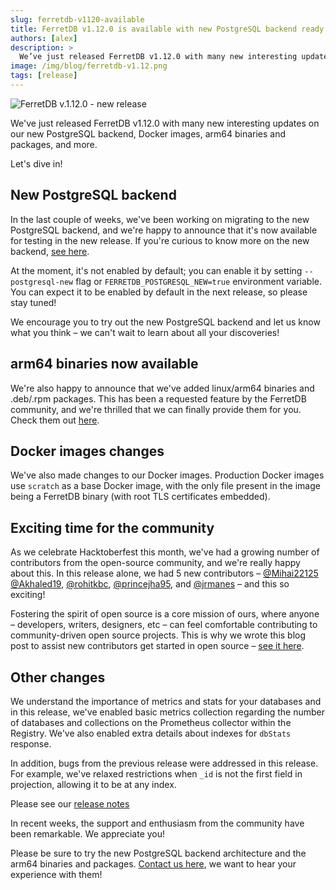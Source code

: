 ```yaml
---
slug: ferretdb-v1120-available
title: FerretDB v1.12.0 is available with new PostgreSQL backend ready for testing
authors: [alex]
description: >
  We’ve just released FerretDB v1.12.0 with many new interesting updates on our new PostgreSQL backend, Docker images, arm64 binaries and packages, and more.
image: /img/blog/ferretdb-v1.12.png
tags: [release]
---
```


![FerretDB v.1.12.0 - new release](/img/blog/ferretdb-v1.12.png)

We've just released FerretDB v1.12.0 with many new interesting updates on our new PostgreSQL backend, Docker images, arm64 binaries and packages, and more.

<!--truncate-->

Let's dive in!

## New PostgreSQL backend

In the last couple of weeks, we've been working on migrating to the new PostgreSQL backend, and we're happy to announce that it's now available for testing in the new release.
If you're curious to know more on the new backend, [see here](https://blog.ferretdb.io/ferretdb-v1-10-production-ready-sqlite/#the-new-architecture).

At the moment, it's not enabled by default; you can enable it by setting `--postgresql-new` flag or `FERRETDB_POSTGRESQL_NEW=true` environment variable.
You can expect it to be enabled by default in the next release, so please stay tuned!

We encourage you to try out the new PostgreSQL backend and let us know what you think – we can't wait to learn about all your discoveries!

## arm64 binaries now available

We're also happy to announce that we've added linux/arm64 binaries and .deb/.rpm packages.
This has been a requested feature by the FerretDB community, and we're thrilled that we can finally provide them for you. Check them out [here](https://github.com/FerretDB/FerretDB/releases/).

## Docker images changes

We've also made changes to our Docker images.
Production Docker images use `scratch` as a base Docker image, with the only file present in the image being a FerretDB binary (with root TLS certificates embedded).

## Exciting time for the community

As we celebrate Hacktoberfest this month, we've had a growing number of contributors from the open-source community, and we're really happy about this.
In this release alone, we had 5 new contributors – [@Mihai22125](https://github.com/Mihai22125) [@Akhaled19](https://github.com/Akhaled19), [@rohitkbc](https://github.com/rohitkbc), [@princejha95](https://github.com/princejha95), and [@jrmanes](https://github.com/jrmanes) – and this so exciting!

Fostering the spirit of open source is a core mission of ours, where anyone – developers, writers, designers, etc – can feel comfortable contributing to community-driven open source projects.
This is why we wrote this blog post to assist new contributors get started in open source – [see it here](https://blog.ferretdb.io/how-to-contribute-to-open-source-2022/).

## Other changes

We understand the importance of metrics and stats for your databases and in this release, we've enabled basic metrics collection regarding the number of databases and collections on the Prometheus collector within the Registry.
We've also enabled extra details about indexes for `dbStats` response.

In addition, bugs from the previous release were addressed in this release.
For example, we've relaxed restrictions when `_id` is not the first field in projection, allowing it to be at any index.

Please see our [release notes](https://github.com/FerretDB/FerretDB/releases/tag/v1.12.0)

In recent weeks, the support and enthusiasm from the community have been remarkable.
We appreciate you!

Please be sure to try the new PostgreSQL backend architecture and the arm64 binaries and packages.
[Contact us here](https://docs.ferretdb.io/#community), we want to hear your experience with them!
